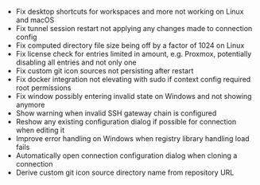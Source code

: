 - Fix desktop shortcuts for workspaces and more not working on Linux and macOS
- Fix tunnel session restart not applying any changes made to connection config
- Fix computed directory file size being off by a factor of 1024 on Linux
- Fix license check for entries limited in amount, e.g. Proxmox, potentially disabling all entries and not only one
- Fix custom git icon sources not persisting after restart
- Fix docker integration not elevating with sudo if context config required root permissions
- Fix window possibly entering invalid state on Windows and not showing anymore
- Show warning when invalid SSH gateway chain is configured
- Reshow any existing configuration dialog if possible for connection when editing it
- Improve error handling on Windows when registry library handling load fails
- Automatically open connection configuration dialog when cloning a connection
- Derive custom git icon source directory name from repository URL
